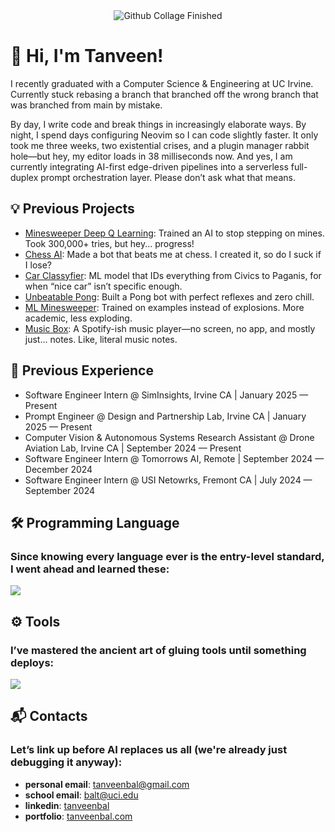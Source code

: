 <div style="text-align: center;">
    <img src="Collage.gif" alt="Github Collage Finished">
</div>

# 👋 Hi, I'm Tanveen!

I recently graduated with a Computer Science & Engineering at UC Irvine. Currently stuck rebasing a branch that branched off the wrong branch that was branched from main by mistake.

By day, I write code and break things in increasingly elaborate ways. By night, I spend days configuring Neovim so I can code slightly faster.
It only took me three weeks, two existential crises, and a plugin manager rabbit hole—but hey, my editor loads in 38 milliseconds now.
And yes, I am currently integrating AI-first edge-driven pipelines into a serverless full-duplex prompt orchestration layer. Please don’t ask what that means.

## 💡 Previous Projects
- [Minesweeper Deep Q Learning](https://github.com/TanveenBal/Minesweeper-Deep-Q-Learning): Trained an AI to stop stepping on mines. Took 300,000+ tries, but hey... progress!
- [Chess AI](https://github.com/TanveenBal/Chess-AI): Made a bot that beats me at chess. I created it, so do I suck if I lose?
- [Car Classyfier](https://github.com/TanveenBal/Car-Classyfier): ML model that IDs everything from Civics to Paganis, for when “nice car” isn’t specific enough.
- [Unbeatable Pong](https://github.com/TanveenBal/Unbeatable-Pong): Built a Pong bot with perfect reflexes and zero chill.
- [ML Minesweeper](https://github.com/TanveenBal/ML-Minesweeper): Trained on examples instead of explosions. More academic, less exploding.
- [Music Box](https://github.com/TanveenBal/Music-Box): A Spotify-ish music player—no screen, no app, and mostly just... notes. Like, literal music notes.

## 💼 Previous Experience
- Software Engineer Intern @ SimInsights, Irvine CA | January 2025 — Present
- Prompt Engineer @ Design and Partnership Lab, Irvine CA | January 2025 — Present
- Computer Vision & Autonomous Systems Research Assistant @ Drone Aviation Lab, Irvine CA | September 2024 — Present
- Software Engineer Intern @ Tomorrows AI, Remote | September 2024 — December 2024
- Software Engineer Intern @ USI Netowrks, Fremont CA | July 2024 — September 2024

## 🛠️ Programming Language
### Since knowing every language ever is the entry-level standard, I went ahead and learned these:
<img src="https://skillicons.dev/icons?i=py,java,cpp,c,cs,lua,js,ts,html,css,sql" />

## ⚙️ Tools
### I’ve mastered the ancient art of gluing tools until something deploys:
<img src="https://skillicons.dev/icons?i=flask,fastapi,react,django,nextjs,nodejs,prisma,vite,git,maven,docker,neovim,aws,azure,tensorflow" />

## 📬 Contacts
### Let’s link up before AI replaces us all (we're already just debugging it anyway):
- **personal email**: [tanveenbal@gmail.com](mailto:tanveenbalh@gmail.com)
- **school email**: [balt@uci.edu](mailto:balt@uci.edu)
- **linkedin**: [tanveenbal](https://www.linkedin.com/in/tanveenbal/)
- **portfolio**: [tanveenbal.com](https://www.tanveenbal.com/)
